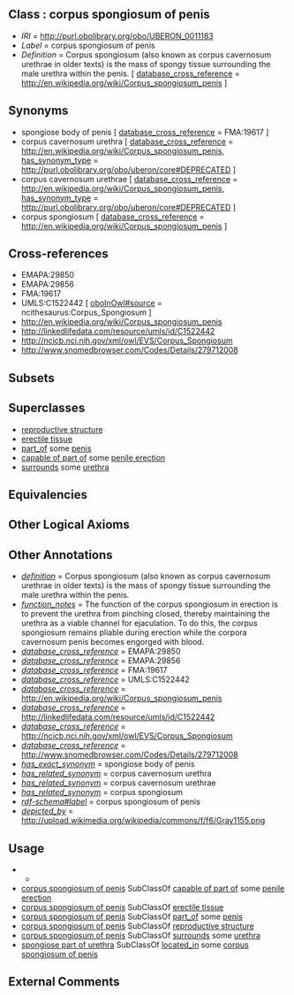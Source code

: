 
## Class : corpus spongiosum of penis

 * *IRI* = http://purl.obolibrary.org/obo/UBERON_0011183
 * *Label* = corpus spongiosum of penis
 * *Definition* = Corpus spongiosum (also known as corpus cavernosum urethrae in older texts) is the mass of spongy tissue surrounding the male urethra within the penis. [ [database_cross_reference](../../ef/oboInOwl#hasDbXref.md) = http://en.wikipedia.org/wiki/Corpus_spongiosum_penis ]

## Synonyms

 * spongiose body of penis [ [database_cross_reference](../../ef/oboInOwl#hasDbXref.md) = FMA:19617 ]
 * corpus cavernosum urethra [ [database_cross_reference](../../ef/oboInOwl#hasDbXref.md) = http://en.wikipedia.org/wiki/Corpus_spongiosum_penis, [has_synonym_type](../../pe/oboInOwl#hasSynonymType.md) = http://purl.obolibrary.org/obo/uberon/core#DEPRECATED ]
 * corpus cavernosum urethrae [ [database_cross_reference](../../ef/oboInOwl#hasDbXref.md) = http://en.wikipedia.org/wiki/Corpus_spongiosum_penis, [has_synonym_type](../../pe/oboInOwl#hasSynonymType.md) = http://purl.obolibrary.org/obo/uberon/core#DEPRECATED ]
 * corpus spongiosum [ [database_cross_reference](../../ef/oboInOwl#hasDbXref.md) = http://en.wikipedia.org/wiki/Corpus_spongiosum_penis ]

## Cross-references

 * EMAPA:29850
 * EMAPA:29856
 * FMA:19617
 * UMLS:C1522442 [ [oboInOwl#source](../../ce/oboInOwl#source.md) = ncithesaurus:Corpus_Spongiosum ]
 * http://en.wikipedia.org/wiki/Corpus_spongiosum_penis
 * http://linkedlifedata.com/resource/umls/id/C1522442
 * http://ncicb.nci.nih.gov/xml/owl/EVS/Corpus_Spongiosum
 * http://www.snomedbrowser.com/Codes/Details/279712008

## Subsets


## Superclasses

 * [reproductive structure](../../UBERON/56/UBERON_0005156.md)
 * [erectile tissue](../../UBERON/24/UBERON_0008324.md)
 * [part_of](../../BFO/50/BFO_0000050.md) some [penis](../../UBERON/89/UBERON_0000989.md)
 * [capable of part of](../../RO/16/RO_0002216.md) some [penile erection](../../GO/84/GO_0043084.md)
 * [surrounds](../../RO/21/RO_0002221.md) some [urethra](../../UBERON/57/UBERON_0000057.md)

## Equivalencies


## Other Logical Axioms


## Other Annotations

 * *[definition](../../IAO/15/IAO_0000115.md)* = Corpus spongiosum (also known as corpus cavernosum urethrae in older texts) is the mass of spongy tissue surrounding the male urethra within the penis.
 * *[function_notes](../../UBPROP/09/UBPROP_0000009.md)* = The function of the corpus spongiosum in erection is to prevent the urethra from pinching closed, thereby maintaining the urethra as a viable channel for ejaculation. To do this, the corpus spongiosum remains pliable during erection while the corpora cavernosum penis becomes engorged with blood.
 * *[database_cross_reference](../../ef/oboInOwl#hasDbXref.md)* = EMAPA:29850
 * *[database_cross_reference](../../ef/oboInOwl#hasDbXref.md)* = EMAPA:29856
 * *[database_cross_reference](../../ef/oboInOwl#hasDbXref.md)* = FMA:19617
 * *[database_cross_reference](../../ef/oboInOwl#hasDbXref.md)* = UMLS:C1522442
 * *[database_cross_reference](../../ef/oboInOwl#hasDbXref.md)* = http://en.wikipedia.org/wiki/Corpus_spongiosum_penis
 * *[database_cross_reference](../../ef/oboInOwl#hasDbXref.md)* = http://linkedlifedata.com/resource/umls/id/C1522442
 * *[database_cross_reference](../../ef/oboInOwl#hasDbXref.md)* = http://ncicb.nci.nih.gov/xml/owl/EVS/Corpus_Spongiosum
 * *[database_cross_reference](../../ef/oboInOwl#hasDbXref.md)* = http://www.snomedbrowser.com/Codes/Details/279712008
 * *[has_exact_synonym](../../ym/oboInOwl#hasExactSynonym.md)* = spongiose body of penis
 * *[has_related_synonym](../../ym/oboInOwl#hasRelatedSynonym.md)* = corpus cavernosum urethra
 * *[has_related_synonym](../../ym/oboInOwl#hasRelatedSynonym.md)* = corpus cavernosum urethrae
 * *[has_related_synonym](../../ym/oboInOwl#hasRelatedSynonym.md)* = corpus spongiosum
 * *[rdf-schema#label](../../el/rdf-schema#label.md)* = corpus spongiosum of penis
 * *[depicted_by](../../depicted/by/depicted_by.md)* = http://upload.wikimedia.org/wikipedia/commons/f/f6/Gray1155.png

## Usage

 * -
 * [corpus spongiosum of penis](../../UBERON/83/UBERON_0011183.md) SubClassOf [capable of part of](../../RO/16/RO_0002216.md) some [penile erection](../../GO/84/GO_0043084.md)
 * [corpus spongiosum of penis](../../UBERON/83/UBERON_0011183.md) SubClassOf [erectile tissue](../../UBERON/24/UBERON_0008324.md)
 * [corpus spongiosum of penis](../../UBERON/83/UBERON_0011183.md) SubClassOf [part_of](../../BFO/50/BFO_0000050.md) some [penis](../../UBERON/89/UBERON_0000989.md)
 * [corpus spongiosum of penis](../../UBERON/83/UBERON_0011183.md) SubClassOf [reproductive structure](../../UBERON/56/UBERON_0005156.md)
 * [corpus spongiosum of penis](../../UBERON/83/UBERON_0011183.md) SubClassOf [surrounds](../../RO/21/RO_0002221.md) some [urethra](../../UBERON/57/UBERON_0000057.md)
 * [spongiose part of urethra](../../UBERON/37/UBERON_0001337.md) SubClassOf [located_in](../../RO/25/RO_0001025.md) some [corpus spongiosum of penis](../../UBERON/83/UBERON_0011183.md)

## External Comments

